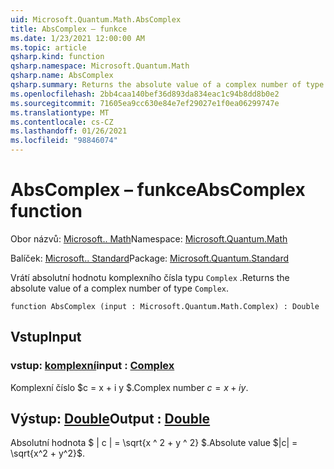 ```yaml
---
uid: Microsoft.Quantum.Math.AbsComplex
title: AbsComplex – funkce
ms.date: 1/23/2021 12:00:00 AM
ms.topic: article
qsharp.kind: function
qsharp.namespace: Microsoft.Quantum.Math
qsharp.name: AbsComplex
qsharp.summary: Returns the absolute value of a complex number of type `Complex`.
ms.openlocfilehash: 2bb4caa140bef36d893da834eac1c94b8dd8b0e2
ms.sourcegitcommit: 71605ea9cc630e84e7ef29027e1f0ea06299747e
ms.translationtype: MT
ms.contentlocale: cs-CZ
ms.lasthandoff: 01/26/2021
ms.locfileid: "98846074"
---
```

# <a name="abscomplex-function"></a><span data-ttu-id="b8347-102">AbsComplex – funkce</span><span class="sxs-lookup"><span data-stu-id="b8347-102">AbsComplex function</span></span>

<span data-ttu-id="b8347-103">Obor názvů: [Microsoft.. Math](xref:Microsoft.Quantum.Math)</span><span class="sxs-lookup"><span data-stu-id="b8347-103">Namespace: [Microsoft.Quantum.Math](xref:Microsoft.Quantum.Math)</span></span>

<span data-ttu-id="b8347-104">Balíček: [Microsoft.. Standard](https://nuget.org/packages/Microsoft.Quantum.Standard)</span><span class="sxs-lookup"><span data-stu-id="b8347-104">Package: [Microsoft.Quantum.Standard](https://nuget.org/packages/Microsoft.Quantum.Standard)</span></span>


<span data-ttu-id="b8347-105">Vrátí absolutní hodnotu komplexního čísla typu `Complex` .</span><span class="sxs-lookup"><span data-stu-id="b8347-105">Returns the absolute value of a complex number of type `Complex`.</span></span>

```qsharp
function AbsComplex (input : Microsoft.Quantum.Math.Complex) : Double
```


## <a name="input"></a><span data-ttu-id="b8347-106">Vstup</span><span class="sxs-lookup"><span data-stu-id="b8347-106">Input</span></span>

### <a name="input--complex"></a><span data-ttu-id="b8347-107">vstup: [komplexní](xref:Microsoft.Quantum.Math.Complex)</span><span class="sxs-lookup"><span data-stu-id="b8347-107">input : [Complex](xref:Microsoft.Quantum.Math.Complex)</span></span>

<span data-ttu-id="b8347-108">Komplexní číslo $c = x + i y $.</span><span class="sxs-lookup"><span data-stu-id="b8347-108">Complex number $c = x + i y$.</span></span>



## <a name="output--double"></a><span data-ttu-id="b8347-109">Výstup: [Double](xref:microsoft.quantum.lang-ref.double)</span><span class="sxs-lookup"><span data-stu-id="b8347-109">Output : [Double](xref:microsoft.quantum.lang-ref.double)</span></span>

<span data-ttu-id="b8347-110">Absolutní hodnota $ | c | = \sqrt{x ^ 2 + y ^ 2} $.</span><span class="sxs-lookup"><span data-stu-id="b8347-110">Absolute value $|c| = \sqrt{x^2 + y^2}$.</span></span>